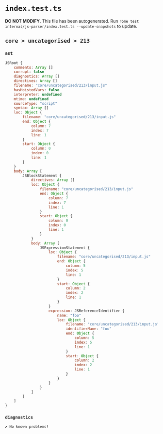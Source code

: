 # `index.test.ts`

**DO NOT MODIFY**. This file has been autogenerated. Run `rome test internal/js-parser/index.test.ts --update-snapshots` to update.

## `core > uncategorised > 213`

### `ast`

```javascript
JSRoot {
	comments: Array []
	corrupt: false
	diagnostics: Array []
	directives: Array []
	filename: "core/uncategorised/213/input.js"
	hasHoistedVars: false
	interpreter: undefined
	mtime: undefined
	sourceType: "script"
	syntax: Array []
	loc: Object {
		filename: "core/uncategorised/213/input.js"
		end: Object {
			column: 7
			index: 7
			line: 1
		}
		start: Object {
			column: 0
			index: 0
			line: 1
		}
	}
	body: Array [
		JSBlockStatement {
			directives: Array []
			loc: Object {
				filename: "core/uncategorised/213/input.js"
				end: Object {
					column: 7
					index: 7
					line: 1
				}
				start: Object {
					column: 0
					index: 0
					line: 1
				}
			}
			body: Array [
				JSExpressionStatement {
					loc: Object {
						filename: "core/uncategorised/213/input.js"
						end: Object {
							column: 5
							index: 5
							line: 1
						}
						start: Object {
							column: 2
							index: 2
							line: 1
						}
					}
					expression: JSReferenceIdentifier {
						name: "foo"
						loc: Object {
							filename: "core/uncategorised/213/input.js"
							identifierName: "foo"
							end: Object {
								column: 5
								index: 5
								line: 1
							}
							start: Object {
								column: 2
								index: 2
								line: 1
							}
						}
					}
				}
			]
		}
	]
}
```

### `diagnostics`

```
✔ No known problems!

```
